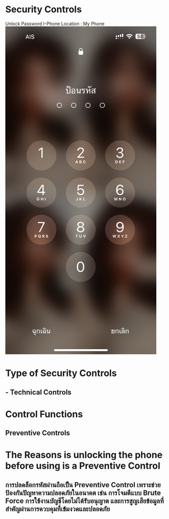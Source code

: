 # Security Controls

Unlock Password I-Phone
Location : My Phone
![image alt](https://github.com/ekkapongwa/security-controls/blob/main/lockpass.jpg?raw=true)

# Type of Security Controls
## - Technical Controls

# Control Functions
## Preventive Controls

# The Reasons is unlocking the phone before using is a Preventive Control
## การปลดล็อกรหัสผ่านถือเป็น Preventive Control เพราะช่วยป้องกันปัญหาความปลอดภัยในอนาคต เช่น การโจมตีแบบ Brute Force การใช้งานบัญชีโดยไม่ได้รับอนุญาต และการสูญเสียข้อมูลที่สำคัญผ่านการควบคุมที่เข้มงวดและปลอดภัย
